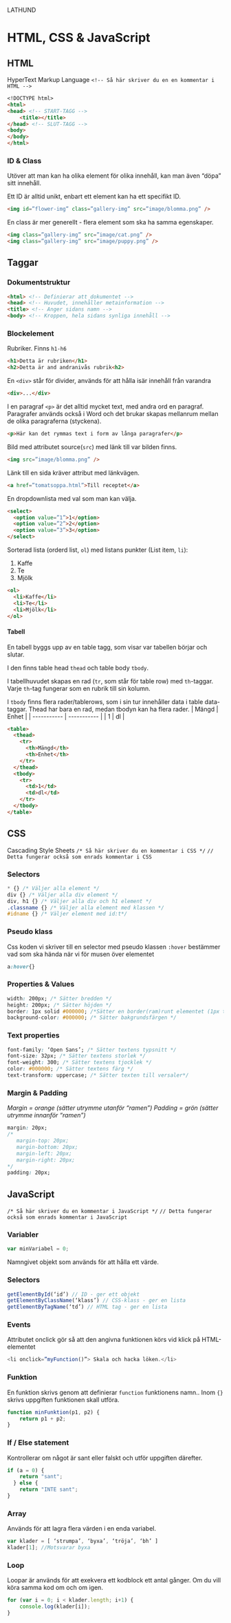 LATHUND
# HTML, CSS & JavaScript

## HTML 
HyperText Markup Language
``<!-- Så här skriver du en en kommentar i HTML -->``

```markdown
<!DOCTYPE html>
<html>
<head> <!-- START-TAGG -->
	<title></title>
</head> <!-- SLUT-TAGG -->
<body>
</body>
</html>
```
### ID & Class
Utöver att man kan ha olika element för olika innehåll, kan man även “döpa” sitt innehåll.

Ett ID är alltid unikt, enbart ett element kan ha ett specifikt ID.
```html
<img id=”flower-img” class=”gallery-img” src=”image/blomma.png” />
```

En class är mer generellt - flera element som ska ha samma egenskaper. 

```html
<img class=”gallery-img” src=”image/cat.png” />
<img class=”gallery-img” src=”image/puppy.png” />
```
## Taggar
### Dokumentstruktur

```html 
<html> <!-- Definierar att dokumentet -->
<head> <!-- Huvudet, innehåller metainformation -->
<title> <!-- Anger sidans namn -->
<body> <!-- Kroppen, hela sidans synliga innehåll -->
```

### Blockelement
Rubriker. Finns `h1-h6`
```html
<h1>Detta är rubriken</h1>
<h2>Detta är and andranivås rubrik<h2>
```
En `<div>`  står för divider, används för att hålla isär innehåll från varandra
```html
<div>...</div>
```

I en paragraf `<p>` är det alltid mycket text, med andra ord en paragraf. Paragrafer används också i Word och det brukar skapas mellanrum mellan de olika paragraferna (styckena).
```html
<p>Här kan det rymmas text i form av långa paragrafer</p>
```

Bild med attributet source(`src`) med länk till var bilden finns.
```html
<img src=”image/blomma.png” />
```
Länk till en sida kräver attribut med länkvägen. 
```html
<a href=”tomatsoppa.html”>Till receptet</a>
```
En dropdownlista med val som man kan välja. 
```html
<select>
  <option value=”1”>1</option>
  <option value=”2”>2</option>
  <option value=”3”>3</option>
</select>
```
Sorterad lista (orderd list, `ol`) med listans punkter (List item, `li`):
1. Kaffe
2. Te
3.  Mjölk
```html
<ol>
  <li>Kaffe</li>
  <li>Te</li>
  <li>Mjölk</li>
</ol>
```

#### Tabell
En tabell byggs upp av en table tagg, som visar var tabellen börjar och slutar. 

I den finns table head `thead` och table body `tbody`. 

I tabellhuvudet skapas en rad (`tr`, som står för table row) med `th`-taggar. Varje `th`-tag fungerar som en rubrik till sin kolumn. 

I `tbody` finns flera rader/tablerows, som i sin tur innehåller data i table data-taggar. 
Thead har bara en rad, medan tbodyn kan ha flera rader.
| Mängd | Enhet |
| ----------- | ----------- |
| 1 | dl |

```html
<table>
  <thead>
    <tr>
      <th>Mängd</th>
      <th>Enhet</th> 
    </tr>
  </thead>
  <tbody>
    <tr>
      <td>1</td>
      <td>dl</td> 
    </tr>
  </tbody>
</table>
```

## CSS
Cascading Style Sheets
`/* Så här skriver du en kommentar i CSS */`
`// Detta fungerar också som enrads kommentar i CSS`

### Selectors
```css
* {} /* Väljer alla element */
div {} /* Väljer alla div element */
div, h1 {} /* Väljer alla div och h1 element */
.classname {} /* Väljer alla element med klassen */
#idname {} /* Väljer element med id:t*/
```


### Pseudo klass
Css koden vi skriver till en selector med pseudo klassen `:hover` bestämmer vad som ska hända när vi för musen över elementet
```css
a:hover{}
```

### Properties & Values
```css
width: 200px; /* Sätter bredden */
height: 200px; /* Sätter höjden */
border: 1px solid #000000; /*Sätter en border(ram)runt elementet (1px tjock, heldragen linje, färgen svart) */
background-color: #000000; /* Sätter bakgrundsfärgen */
```

### Text properties 
```css
font-family: ‘Open Sans’; /* Sätter textens typsnitt */
font-size: 32px; /* Sätter textens storlek */
font-weight: 300; /* Sätter textens tjocklek */
color: #000000; /* Sätter textens färg */
text-transform: uppercase; /* Sätter texten till versaler*/
```

### Margin & Padding
_Margin = orange (sätter utrymme utanför “ramen”)_
_Padding = grön (sätter utrymme innanför “ramen”)_
```css
margin: 20px;
/* 
   margin-top: 20px;
   margin-bottom: 20px;
   margin-left: 20px;
   margin-right: 20px; 
*/
padding: 20px;
```

## JavaScript
`/* Så här skriver du en kommentar i JavaScript */`
`// Detta fungerar också som enrads kommentar i JavaScript`

### Variabler
```js
var minVariabel = 0;
```
Namngivet objekt som används för att hålla ett värde.


### Selectors
```js
getElementById(‘id’) // ID - ger ett objekt
getElementByClassName(‘klass’) // CSS-klass - ger en lista
getElementByTagName(‘td’) // HTML tag - ger en lista
```


### Events
Attributet onclick gör så att den angivna funktionen körs  vid klick på HTML-elementet
```js
<li onclick=”myFunction()”> Skala och hacka löken.</li>
```

### Funktion
En funktion skrivs genom att definierar `function` funktionens namn.. 
Inom `{}` skrivs uppgiften funktionen skall utföra.

```js
function minFunktion(p1, p2) {
    return p1 + p2;
}
```

### If / Else statement
Kontrollerar om något är sant eller falskt och utför uppgiften därefter.
```js
if (a = 0) {
    return "sant";
  } else {
    return "INTE sant";
}
```

### Array
Används för att lagra flera värden i en enda variabel.
```js
var klader = [ ‘strumpa’, ‘byxa’, ‘tröja’, ‘bh’ ]
klader[1]; //Motsvarar byxa
```

### Loop
Loopar är används för att exekvera ett kodblock ett antal gånger.
Om du vill köra samma kod om och om igen.
```js
for (var i = 0; i < klader.length; i+1) {
	console.log(klader[i]);
}
```
